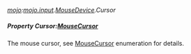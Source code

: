 _[mojo](../../modules/mojo/mojo-module.md):[mojo.input](../../modules/mojo/mojo-input.md).[MouseDevice](../../modules/mojo/mojo-input-mousedevice.md).Cursor_
##### Property Cursor:[MouseCursor](../../modules/mojo/mojo-input-mousecursor.md)
The mouse cursor, see [MouseCursor](mojo-input-mousedevice-mousecursor.md) enumeration for details.
